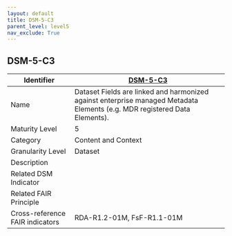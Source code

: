```yaml
---
layout: default
title: DSM-5-C3
parent_level: level5
nav_exclude: True
---
```


## DSM-5-C3

| Identifier | [DSM-5-C3](https://github.com/FAIRplus/Data-Maturity/blob/master/docs/_indicators/DSM-5-C3.md) |
| --------- | -----------|
| Name | Dataset Fields are linked and harmonized against enterprise managed Metadata Elements (e.g. MDR registered Data Elements). |
| Maturity Level | 5 |
| Category | Content and Context |
| Granularity Level | Dataset |
| Description | |
| Related DSM Indicator | |
| Related FAIR Principle | |
| Cross-reference FAIR indicators | RDA-R1.2-01M, FsF-R1.1-01M |
